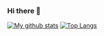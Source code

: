 ### Hi there 👋

[![My github stats](https://github-readme-stats.vercel.app/api?username=ljy-002&show_icons=true)](https://github.com/anuraghazra/github-readme-stats) [![Top Langs](https://github-readme-stats.vercel.app/api/top-langs/?username=ljy-002)](https://github.com/anuraghazra/github-readme-stats)

<!--
**ljy-002/ljy-002** is a ✨ _special_ ✨ repository because its `README.md` (this file) appears on your GitHub profile.

Here are some ideas to get you started:

- 🔭 I’m currently working on :
>> Python algorithm
>> HTML page creation
>>How to make more friends
- 🌱 I’m currently learning :
>>Science
>>Liberal Arts
- 👯 I’m looking to collaborate on :
>>[GITI Technical Support](https://ljy-002.github.io/gushi.github.io/gushi/)
- 🤔 I’m looking for help with :
>>[GITI Technical Support](https://ljy-002.github.io/gushi.github.io/gushi/)
- 💬 Ask me about :
>>Questions about Python
- 📫 How to reach me :
>>By email:
>>>>ljy123ljy123@dingtalk.com
>>By shortcut:
>>>>[Web]https://ljy-002.github.io/Web-gitignore.github.io/


-🔭我目前正在研究：
>>Python算法
>>HTML网页制作
>>怎么交更多朋友
-🌱我正在学习：
>>理科
>>文科
-👯我正在寻求合作：
>>[GITI技术支持](https://ljy-002.github.io/gushi.github.io/gushi/)
-🤔我正在寻求帮助：
>>[GITI技术支持](https://ljy-002.github.io/gushi.github.io/gushi/)
-💬问我关于...
>>关于Python的问题
-📫如何联络我：
>>通过邮箱：
>>>>ljy123ljy123@dingtalk.com
>>通过快捷方式：
>>>>[Web]https://ljy-002.github.io/Web-gitignore.github.io/
